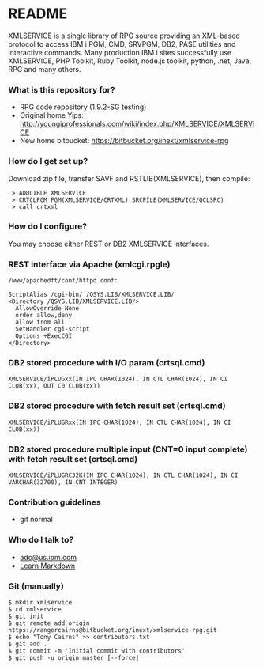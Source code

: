 # README #

XMLSERVICE is a single library of RPG source providing an XML-based protocol to access IBM i PGM, CMD, SRVPGM, DB2, PASE utilities and interactive commands. Many production IBM i sites successfully use XMLSERVICE, PHP Toolkit, Ruby Toolkit, node.js toolkit, python, .net, Java, RPG and many others.

### What is this repository for? ###

* RPG code repository (1.9.2-SG testing)
* Original home Yips: http://youngiprofessionals.com/wiki/index.php/XMLSERVICE/XMLSERVICE
* New home bitbucket: https://bitbucket.org/inext/xmlservice-rpg


### How do I get set up? ###

Download zip file, transfer SAVF and RSTLIB(XMLSERVICE), then compile:

```
 > ADDLIBLE XMLSERVICE
 > CRTCLPGM PGM(XMLSERVICE/CRTXML) SRCFILE(XMLSERVICE/QCLSRC)
 > call crtxml
```


### How do I configure? ###

You may choose either REST or DB2 XMLSERVICE interfaces.

### REST interface via Apache (xmlcgi.rpgle)
```
/www/apachedft/conf/httpd.conf:

ScriptAlias /cgi-bin/ /QSYS.LIB/XMLSERVICE.LIB/
<Directory /QSYS.LIB/XMLSERVICE.LIB/>
  AllowOverride None
  order allow,deny
  allow from all
  SetHandler cgi-script
  Options +ExecCGI
</Directory>
```

### DB2 stored procedure with I/O param (crtsql.cmd)
```
XMLSERVICE/iPLUGxx(IN IPC CHAR(1024), IN CTL CHAR(1024), IN CI CLOB(xx), OUT C0 CLOB(xx))
```

### DB2 stored procedure with fetch result set (crtsql.cmd)
```
XMLSERVICE/iPLUGRxx(IN IPC CHAR(1024), IN CTL CHAR(1024), IN CI CLOB(xx))
```

### DB2 stored procedure multiple input (CNT=0 input complete) with fetch result set (crtsql.cmd)
```
XMLSERVICE/iPLUGRC32K(IN IPC CHAR(1024), IN CTL CHAR(1024), IN CI VARCHAR(32700), IN CNT INTEGER)
```

### Contribution guidelines ###

* git normal

### Who do I talk to? ###

* adc@us.ibm.com
* [Learn Markdown](https://bitbucket.org/tutorials/markdowndemo)

### Git (manually) ###

```
$ mkdir xmlservice
$ cd xmlservice
$ git init
$ git remote add origin https://rangercairns@bitbucket.org/inext/xmlservice-rpg.git
$ echo "Tony Cairns" >> contributors.txt
$ git add .
$ git commit -m 'Initial commit with contributors'
$ git push -u origin master [--force]
```

